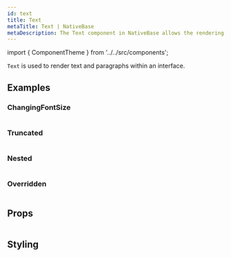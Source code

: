```yaml
---
id: text
title: Text
metaTitle: Text | NativeBase
metaDescription: The Text component in NativeBase allows the rendering of text and paragraphs within an interface. More on ChangingFontSize, Truncated, and Overridden text here.
---
```


import { ComponentTheme } from '../../src/components';

`Text` is used to render text and paragraphs within an interface.

## Examples

### ChangingFontSize

```ComponentSnackPlayer path=components,primitives,Text,ChangingFontSize.tsx

```

### Truncated

```ComponentSnackPlayer path=components,primitives,Text,Truncated.tsx

```

### Nested

```ComponentSnackPlayer path=components,primitives,Text,Nested.tsx

```

### Overridden

```ComponentSnackPlayer path=components,primitives,Text,Overriden.tsx

```

## Props

```ComponentPropTable path=primitives,Text,index.tsx showStylingProps=true

```

## Styling

<ComponentTheme name="text" />
